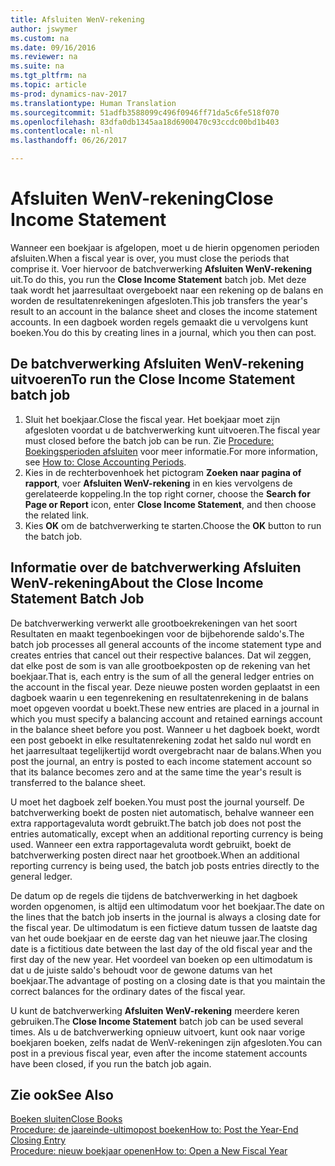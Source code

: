 ```yaml
---
title: Afsluiten WenV-rekening
author: jswymer
ms.custom: na
ms.date: 09/16/2016
ms.reviewer: na
ms.suite: na
ms.tgt_pltfrm: na
ms.topic: article
ms-prod: dynamics-nav-2017
ms.translationtype: Human Translation
ms.sourcegitcommit: 51adfb3588099c496f0946ff71da5c6fe518f070
ms.openlocfilehash: 83dfa0db1345aa18d6900470c93ccdc00bd1b403
ms.contentlocale: nl-nl
ms.lasthandoff: 06/26/2017

---
```

# <a name="close-income-statement"></a><span data-ttu-id="3d360-102">Afsluiten WenV-rekening</span><span class="sxs-lookup"><span data-stu-id="3d360-102">Close Income Statement</span></span>
<span data-ttu-id="3d360-103">Wanneer een boekjaar is afgelopen, moet u de hierin opgenomen perioden afsluiten.</span><span class="sxs-lookup"><span data-stu-id="3d360-103">When a fiscal year is over, you must close the periods that comprise it.</span></span> <span data-ttu-id="3d360-104">Voer hiervoor de batchverwerking **Afsluiten WenV-rekening** uit.</span><span class="sxs-lookup"><span data-stu-id="3d360-104">To do this, you run the **Close Income Statement** batch job.</span></span> <span data-ttu-id="3d360-105">Met deze taak wordt het jaarresultaat overgeboekt naar een rekening op de balans en worden de resultatenrekeningen afgesloten.</span><span class="sxs-lookup"><span data-stu-id="3d360-105">This job transfers the year's result to an account in the balance sheet and closes the income statement accounts.</span></span> <span data-ttu-id="3d360-106">In een dagboek worden regels gemaakt die u vervolgens kunt boeken.</span><span class="sxs-lookup"><span data-stu-id="3d360-106">You do this by creating lines in a journal, which you then can post.</span></span>

## <a name="to-run-the-close-income-statement-batch-job"></a><span data-ttu-id="3d360-107">De batchverwerking Afsluiten WenV-rekening uitvoeren</span><span class="sxs-lookup"><span data-stu-id="3d360-107">To run the Close Income Statement batch job</span></span>
1. <span data-ttu-id="3d360-108">Sluit het boekjaar.</span><span class="sxs-lookup"><span data-stu-id="3d360-108">Close the fiscal year.</span></span> <span data-ttu-id="3d360-109">Het boekjaar moet zijn afgesloten voordat u de batchverwerking kunt uitvoeren.</span><span class="sxs-lookup"><span data-stu-id="3d360-109">The fiscal year must closed before the batch job can be run.</span></span> <span data-ttu-id="3d360-110">Zie [Procedure: Boekingsperioden afsluiten](year-close-account-periods.md) voor meer informatie.</span><span class="sxs-lookup"><span data-stu-id="3d360-110">For more information, see [How to: Close Accounting Periods](year-close-account-periods.md).</span></span>
2. <span data-ttu-id="3d360-111">Kies in de rechterbovenhoek het pictogram **Zoeken naar pagina of rapport**, voer **Afsluiten WenV-rekening** in en kies vervolgens de gerelateerde koppeling.</span><span class="sxs-lookup"><span data-stu-id="3d360-111">In the top right corner, choose the **Search for Page or Report** icon, enter **Close Income Statement**, and then choose the related link.</span></span>
3. <span data-ttu-id="3d360-112">Kies **OK** om de batchverwerking te starten.</span><span class="sxs-lookup"><span data-stu-id="3d360-112">Choose the **OK** button to run the batch job.</span></span>

## <a name="about-the-close-income-statement-batch-job"></a><span data-ttu-id="3d360-113">Informatie over de batchverwerking Afsluiten WenV-rekening</span><span class="sxs-lookup"><span data-stu-id="3d360-113">About the Close Income Statement Batch Job</span></span>
<span data-ttu-id="3d360-114">De batchverwerking verwerkt alle grootboekrekeningen van het soort Resultaten en maakt tegenboekingen voor de bijbehorende saldo's.</span><span class="sxs-lookup"><span data-stu-id="3d360-114">The batch job processes all general accounts of the income statement type and creates entries that cancel out their respective balances.</span></span> <span data-ttu-id="3d360-115">Dat wil zeggen, dat elke post de som is van alle grootboekposten op de rekening van het boekjaar.</span><span class="sxs-lookup"><span data-stu-id="3d360-115">That is, each entry is the sum of all the general ledger entries on the account in the fiscal year.</span></span> <span data-ttu-id="3d360-116">Deze nieuwe posten worden geplaatst in een dagboek waarin u een tegenrekening en resultatenrekening in de balans moet opgeven voordat u boekt.</span><span class="sxs-lookup"><span data-stu-id="3d360-116">These new entries are placed in a journal in which you must specify a balancing account and retained earnings account in the balance sheet before you post.</span></span> <span data-ttu-id="3d360-117">Wanneer u het dagboek boekt, wordt een post geboekt in elke resultatenrekening zodat het saldo nul wordt en het jaarresultaat tegelijkertijd wordt overgebracht naar de balans.</span><span class="sxs-lookup"><span data-stu-id="3d360-117">When you post the journal, an entry is posted to each income statement account so that its balance becomes zero and at the same time the year's result is transferred to the balance sheet.</span></span>

<span data-ttu-id="3d360-118">U moet het dagboek zelf boeken.</span><span class="sxs-lookup"><span data-stu-id="3d360-118">You must post the journal yourself.</span></span> <span data-ttu-id="3d360-119">De batchverwerking boekt de posten niet automatisch, behalve wanneer een extra rapportagevaluta wordt gebruikt.</span><span class="sxs-lookup"><span data-stu-id="3d360-119">The batch job does not post the entries automatically, except when an additional reporting currency is being used.</span></span> <span data-ttu-id="3d360-120">Wanneer een extra rapportagevaluta wordt gebruikt, boekt de batchverwerking posten direct naar het grootboek.</span><span class="sxs-lookup"><span data-stu-id="3d360-120">When an additional reporting currency is being used, the batch job posts entries directly to the general ledger.</span></span>

<span data-ttu-id="3d360-121">De datum op de regels die tijdens de batchverwerking in het dagboek worden opgenomen, is altijd een ultimodatum voor het boekjaar.</span><span class="sxs-lookup"><span data-stu-id="3d360-121">The date on the lines that the batch job inserts in the journal is always a closing date for the fiscal year.</span></span> <span data-ttu-id="3d360-122">De ultimodatum is een fictieve datum tussen de laatste dag van het oude boekjaar en de eerste dag van het nieuwe jaar.</span><span class="sxs-lookup"><span data-stu-id="3d360-122">The closing date is a fictitious date between the last day of the old fiscal year and the first day of the new year.</span></span> <span data-ttu-id="3d360-123">Het voordeel van boeken op een ultimodatum is dat u de juiste saldo's behoudt voor de gewone datums van het boekjaar.</span><span class="sxs-lookup"><span data-stu-id="3d360-123">The advantage of posting on a closing date is that you maintain the correct balances for the ordinary dates of the fiscal year.</span></span>

<span data-ttu-id="3d360-124">U kunt de batchverwerking **Afsluiten WenV-rekening** meerdere keren gebruiken.</span><span class="sxs-lookup"><span data-stu-id="3d360-124">The **Close Income Statement** batch job can be used several times.</span></span> <span data-ttu-id="3d360-125">Als u de batchverwerking opnieuw uitvoert, kunt ook naar vorige boekjaren boeken, zelfs nadat de WenV-rekeningen zijn afgesloten.</span><span class="sxs-lookup"><span data-stu-id="3d360-125">You can post in a previous fiscal year, even after the income statement accounts have been closed, if you run the batch job again.</span></span>

## <a name="see-also"></a><span data-ttu-id="3d360-126">Zie ook</span><span class="sxs-lookup"><span data-stu-id="3d360-126">See Also</span></span>
[<span data-ttu-id="3d360-127">Boeken sluiten</span><span class="sxs-lookup"><span data-stu-id="3d360-127">Close Books</span></span>](year-close-books.md)  
[<span data-ttu-id="3d360-128">Procedure: de jaareinde-ultimopost boeken</span><span class="sxs-lookup"><span data-stu-id="3d360-128">How to: Post the Year-End Closing Entry</span></span>](year-how-post-year-end-close-entry.md)  
[<span data-ttu-id="3d360-129">Procedure: nieuw boekjaar openen</span><span class="sxs-lookup"><span data-stu-id="3d360-129">How to: Open a New Fiscal Year</span></span>](finance-setup-how-open-new-fiscal-year.md)

